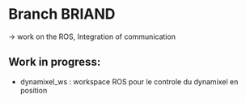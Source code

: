 # Branch BRIAND

-> work on the ROS, Integration of communication

## Work in progress:
- dynamixel_ws :  workspace ROS pour le controle du dynamixel en position
